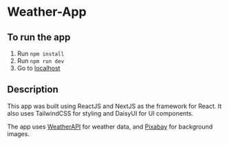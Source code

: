 # Weather-App

## To run the app

1. Run `npm install`
2. Run `npm run dev`
3. Go to [localhost](http://localhost:3000/)

## Description

This app was built using ReactJS and NextJS as the framework for React. It also uses TailwindCSS for styling and DaisyUI for UI components.

The app uses [WeatherAPI](https://www.weatherapi.com/) for weather data, and [Pixabay](https://pixabay.com/) for background images.
